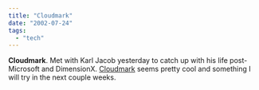 ```yaml
---
title: "Cloudmark"
date: "2002-07-24"
tags: 
  - "tech"
---
```


**Cloudmark**. Met with Karl Jacob yesterday to catch up with his life post-Microsoft and DimensionX. [Cloudmark](http://www.cloudmark.com) seems pretty cool and something I will try in the next couple weeks.
